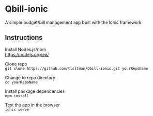 # Qbill-ionic
A simple budget/bill management app built with the Ionic framework

## Instructions
Install Nodes.js/npm
</br>https://nodejs.org/en/

Clone repo
</br>`git clone https://github.com/tloltman/Qbill-ionic.git yourRepoName`

Change to repo directory
</br>`cd yourRepoName`

Install package dependencies
</br>`npm install`

Test the app in the browser
<br>`ionic serve`





